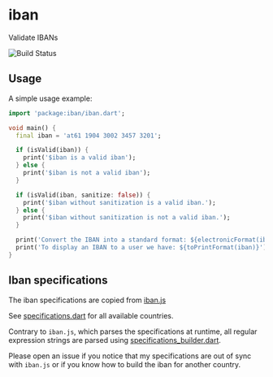 # iban

Validate IBANs

![Build Status](https://travis-ci.org/close2/iban.svg?branch=master)
## Usage

A simple usage example:

```dart
import 'package:iban/iban.dart';

void main() {
  final iban = 'at61 1904 3002 3457 3201';

  if (isValid(iban)) {
    print('$iban is a valid iban');
  } else {
    print('$iban is not a valid iban');
  }

  if (isValid(iban, sanitize: false)) {
    print('$iban without sanitization is a valid iban.');
  } else {
    print('$iban without sanitization is not a valid iban.');
  }

  print('Convert the IBAN into a standard format: ${electronicFormat(iban)}');
  print('To display an IBAN to a user we have: ${toPrintFormat(iban)}');
}
```

## Iban specifications

The iban specifications are copied from [iban.js](https://github.com/arhs/iban.js/blob/master/iban.js)

See [specifications.dart](tool/specifications.dart) for all available countries.


Contrary to `iban.js`, which parses the specifications at runtime, all regular expression
strings are parsed using [specifications_builder.dart](tool/specifications_builder.dart).


Please open an issue if you notice that my specifications are out of sync with `iban.js` or
if you know how to build the iban for another country.


